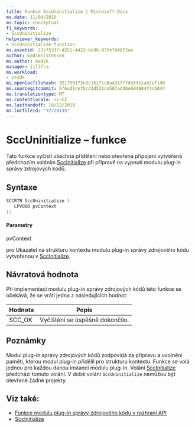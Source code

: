 ```yaml
---
title: Funkce SccUninitialize | Microsoft Docs
ms.date: 11/04/2016
ms.topic: conceptual
f1_keywords:
- SccUninitialize
helpviewer_keywords:
- SccUninitialize function
ms.assetid: 17cf5337-d251-4422-bc96-93fe7d48f2ae
author: madskristensen
ms.author: madsk
manager: jillfra
ms.workload:
- vssdk
ms.openlocfilehash: 321f50173e3c1517cc6a431ff74933e1a02ef1d0
ms.sourcegitcommit: 5f6ad1cefbcd3d531ce587ad30e684684f4c4d44
ms.translationtype: MT
ms.contentlocale: cs-CZ
ms.lasthandoff: 10/22/2019
ms.locfileid: "72720135"
---
```

# <a name="sccuninitialize-function"></a>SccUninitialize – funkce
Tato funkce vyčistí všechna přidělení nebo otevřená připojení vytvořená předchozím voláním [SccInitialize](../extensibility/sccinitialize-function.md) při přípravě na vypnutí modulu plug-in správy zdrojových kódů.

## <a name="syntax"></a>Syntaxe

```cpp
SCCRTN SccUninitialize (
   LPVOID pvContext
);
```

#### <a name="parameters"></a>Parametry
 pvContext

pro Ukazatel na strukturu kontextu modulu plug-in správy zdrojového kódu vytvořenou v [SccInitialize](../extensibility/sccinitialize-function.md).

## <a name="return-value"></a>Návratová hodnota
 Při implementaci modulu plug-in správy zdrojových kódů této funkce se očekává, že se vrátí jedna z následujících hodnot:

|Hodnota|Popis|
|-----------|-----------------|
|SCC_OK|Vyčištění se úspěšně dokončilo.|

## <a name="remarks"></a>Poznámky
 Modul plug-in správy zdrojových kódů zodpovídá za přípravu a uvolnění paměti, kterou modul plug-in přidělil pro strukturu kontextu. Funkce se volá jednou pro každou danou instanci modulu plug-in. Volání [SccInitialize](../extensibility/sccinitialize-function.md) předchází tomuto volání. V době volání `SccUninitialize` nemůžou být otevřené žádné projekty.

## <a name="see-also"></a>Viz také:
- [Funkce modulu plug-in správy zdrojového kódu v rozhraní API](../extensibility/source-control-plug-in-api-functions.md)
- [SccInitialize](../extensibility/sccinitialize-function.md)